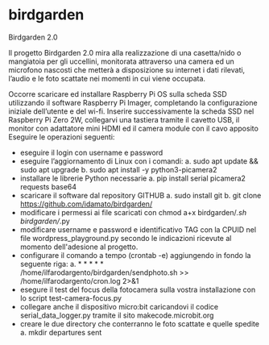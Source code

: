 # birdgarden
Birdgarden 2.0
 
Il progetto Birdgarden 2.0 mira alla realizzazione di una casetta/nido o mangiatoia per gli uccellini, monitorata attraverso una camera ed un microfono nascosti che metterà a disposizione su internet i dati rilevati, l’audio e le foto scattate nei momenti in cui viene occupata.

Occorre scaricare ed installare Raspberry Pi OS sulla scheda SSD utilizzando il software Raspberry Pi Imager, completando la configurazione iniziale dell’utente e del wi-fi.
Inserire successivamente la scheda SSD nel Raspberry Pi Zero 2W, collegarvi una tastiera tramite il cavetto USB, il monitor con adattatore mini HDMI ed il camera module con il cavo apposito
Eseguire le operazioni seguenti:

- eseguire il login con username e password
- eseguire l’aggiornamento di Linux con i comandi:
   a. sudo apt update && sudo apt upgrade
   b. sudo apt install -y python3-picamera2
- installare le librerie Python necessarie
   a. pip install serial picamera2 requests base64
- scaricare il software dal repository GITHUB
   a. sudo install git
   b. git clone https://github.com/idamato/birdgarden/
- modificare i permessi ai file scaricati con chmod a+x birdgarden/*.sh birdgarden/*.py
- modificare username e password e identificativo TAG con la CPUID nel file wordpress_playground.py secondo le indicazioni ricevute al momento dell'adesione al progetto.
- configurare il comando a tempo (crontab -e) aggiungendo in fondo la seguente riga:
   a. * * * * * /home/ilfarodargento/birdgarden/sendphoto.sh >> /home/ilfarodargento/cron.log 2>&1
- esegure il test del focus della fotocamera sulla vostra installazione con lo script test-camera-focus.py
- collegare anche il dispositivo micro:bit caricandovi il codice serial_data_logger.py tramite il sito makecode.microbit.org
- creare le due directory che conterranno le foto scattate e quelle spedite
    a. mkdir departures sent
    





           
